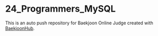 # 24_Programmers_MySQL
This is an auto push repository for Baekjoon Online Judge created with [BaekjoonHub](https://github.com/BaekjoonHub/BaekjoonHub).
